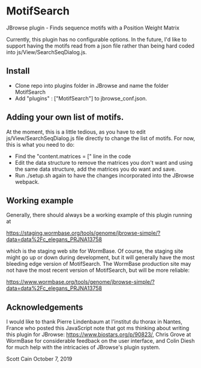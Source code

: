# MotifSearch
JBrowse plugin - Finds sequence motifs with a Position Weight Matrix

Currently, this plugin has no configurable options.  In the future, I'd like to
support having the motifs read from a json file rather than being hard coded
into js/View/SearchSeqDialog.js.

## Install

* Clone repo into plugins folder in JBrowse and name the folder MotifSearch
* Add "plugins" : ["MotifSearch"] to jbrowse_conf.json.

## Adding your own list of motifs.

At the moment, this is a little tedious, as you have to edit js/View/SearchSeqDialog.js file
directly to change the list of motifs.  For now, this is what you need
to do:

* Find the "content.matrices = [" line in the code 
* Edit the data structure to remove the matrices you don't want and using
the same data structure, add the matrices you do want and save.
* Run ./setup.sh again to have the changes incorporated into the JBrowse
webpack.

## Working example

Generally, there should always be a working example of this plugin running
at 

  https://staging.wormbase.org/tools/genome/jbrowse-simple/?data=data%2Fc_elegans_PRJNA13758

which is the staging web site for WormBase.  Of course, the staging site
might go up or down during development, but it will generally have the most
bleeding edge version of MotifSearch.  The WormBase production site may not have
the most recent version of MotifSearch, but will be more reliable:

  https://www.wormbase.org/tools/genome/jbrowse-simple/?data=data%2Fc_elegans_PRJNA13758


## Acknowledgements

I would like to thank Pierre Lindenbaum at l'institut du thorax in Nantes, 
France who posted this JavaScript note that got ms thinking about writing 
this plugin for JBrowse: https://www.biostars.org/p/90823/, Chris Grove at
WormBase for considerable feedback on the user interface, and Colin Diesh
for much help with the intricacies of JBrowse's plugin system.

Scott Cain
October 7, 2019

